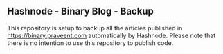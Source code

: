 ## Hashnode - Binary Blog - Backup

This repository is setup to backup all the articles published in https://binary.praveent.com automatically by Hashnode. Please note that there is no intention to use this repository to publish code.
